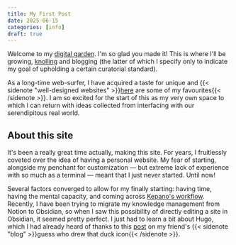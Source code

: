 ```yaml
---
title: My First Post
date: 2025-06-15
categories: [info]
draft: true
---
```


Welcome to my [digital garden](https://www.technologyreview.com/2020/09/03/1007716/digital-gardens-let-you-cultivate-your-own-little-bit-of-the-internet/). I'm so glad you made it! This is where I'll be growing, [knolling](https://knolling.org/what-is-knolling) and blogging (the latter of which I specify only to indicate my goal of upholding a certain curatorial standard).

<!--more-->

As a long-time web-surfer, I have acquired a taste for unique and {{< sidenote "well-designed websites" >}}<a href="/myfavs/#personal-sites">here</a> are some of my favourites{{< /sidenote >}}. I am so excited for the start of this as my very own space to which I can return with ideas collected from interfacing with our serendipitous real world.

## About this site
It's been a really great time actually, making this site. For years, I fruitlessly coveted over the idea of having a personal website. My fear of starting, alongside my penchant for customization — but extreme lack of experience with so much as a terminal — meant that I just never started. Until now!

Several factors converged to allow for my finally starting: having time, having the mental capacity, and coming across [Kepano's workflow](https://www.reddit.com/r/ObsidianMD/comments/1hi3qff/a_quick_demo_of_how_i_edit_my_website_with/?utm_source=share&utm_medium=web3x&utm_name=web3xcss&utm_term=1&utm_content=share_button). Recently, I have been trying to migrate my knowledge management from Notion to Obsidian, so when I saw this possibility of directly editing a site in Obsidian, it seemed pretty perfect. I just had to learn a bit about Hugo, which I had already heard of thanks to this [post](https://probablyalexzhu.github.io/blog/tutorial-how-i-made-this-website-and-you-can-too/) on my friend's {{< sidenote "blog" >}}guess who drew that duck icon{{< /sidenote >}}.


[comment]: <> (There are so many tutorials out there for this stuff — on how to use Hugo, how to host your Hugo site on Github Pages, how to use a custom domain with)
[comment]: <> (Cloudflare. I am far from experienced, but would like to share about how I made this site with Michael Henriksen's)
[comment]: <> (Today I Learned theme, since I'm a fan of it and think that my dumbed-down explanation might)
[comment]: <> (help others like me. So if you want to read about how I made this site, here's my post about it.)